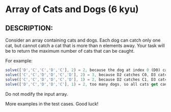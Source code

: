 # Array of Cats and Dogs (6 kyu)

## DESCRIPTION:

Consider an array containing cats and dogs. Each dog can catch only one cat, but cannot catch a cat that is more than n elements away. Your task will be to return the maximum number of cats that can be caught.

For example:
```javascript
solve(['D','C','C','D','C'], 2) = 2, because the dog at index 0 (D0) catches C1 and D3 catches C4. 
solve(['C','C','D','D','C','D'], 2) = 3, because D2 catches C0, D3 catches C1 and D5 catches C4.
solve(['C','C','D','D','C','D'], 1) = 2, because D2 catches C1, D3 catches C4. C0 cannot be caught because n == 1.
solve(['D','C','D','D','C'], 1) = 2, too many dogs, so all cats get caught!
```
Do not modify the input array.

More examples in the test cases. Good luck!
